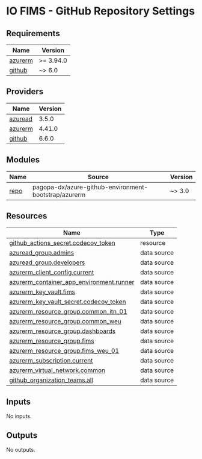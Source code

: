# IO FIMS - GitHub Repository Settings

<!-- markdownlint-disable -->
<!-- BEGIN_TF_DOCS -->
## Requirements

| Name | Version |
|------|---------|
| <a name="requirement_azurerm"></a> [azurerm](#requirement\_azurerm) | >= 3.94.0 |
| <a name="requirement_github"></a> [github](#requirement\_github) | ~> 6.0 |

## Providers

| Name | Version |
|------|---------|
| <a name="provider_azuread"></a> [azuread](#provider\_azuread) | 3.5.0 |
| <a name="provider_azurerm"></a> [azurerm](#provider\_azurerm) | 4.41.0 |
| <a name="provider_github"></a> [github](#provider\_github) | 6.6.0 |

## Modules

| Name | Source | Version |
|------|--------|---------|
| <a name="module_repo"></a> [repo](#module\_repo) | pagopa-dx/azure-github-environment-bootstrap/azurerm | ~> 3.0 |

## Resources

| Name | Type |
|------|------|
| [github_actions_secret.codecov_token](https://registry.terraform.io/providers/integrations/github/latest/docs/resources/actions_secret) | resource |
| [azuread_group.admins](https://registry.terraform.io/providers/hashicorp/azuread/latest/docs/data-sources/group) | data source |
| [azuread_group.developers](https://registry.terraform.io/providers/hashicorp/azuread/latest/docs/data-sources/group) | data source |
| [azurerm_client_config.current](https://registry.terraform.io/providers/hashicorp/azurerm/latest/docs/data-sources/client_config) | data source |
| [azurerm_container_app_environment.runner](https://registry.terraform.io/providers/hashicorp/azurerm/latest/docs/data-sources/container_app_environment) | data source |
| [azurerm_key_vault.fims](https://registry.terraform.io/providers/hashicorp/azurerm/latest/docs/data-sources/key_vault) | data source |
| [azurerm_key_vault_secret.codecov_token](https://registry.terraform.io/providers/hashicorp/azurerm/latest/docs/data-sources/key_vault_secret) | data source |
| [azurerm_resource_group.common_itn_01](https://registry.terraform.io/providers/hashicorp/azurerm/latest/docs/data-sources/resource_group) | data source |
| [azurerm_resource_group.common_weu](https://registry.terraform.io/providers/hashicorp/azurerm/latest/docs/data-sources/resource_group) | data source |
| [azurerm_resource_group.dashboards](https://registry.terraform.io/providers/hashicorp/azurerm/latest/docs/data-sources/resource_group) | data source |
| [azurerm_resource_group.fims](https://registry.terraform.io/providers/hashicorp/azurerm/latest/docs/data-sources/resource_group) | data source |
| [azurerm_resource_group.fims_weu_01](https://registry.terraform.io/providers/hashicorp/azurerm/latest/docs/data-sources/resource_group) | data source |
| [azurerm_subscription.current](https://registry.terraform.io/providers/hashicorp/azurerm/latest/docs/data-sources/subscription) | data source |
| [azurerm_virtual_network.common](https://registry.terraform.io/providers/hashicorp/azurerm/latest/docs/data-sources/virtual_network) | data source |
| [github_organization_teams.all](https://registry.terraform.io/providers/integrations/github/latest/docs/data-sources/organization_teams) | data source |

## Inputs

No inputs.

## Outputs

No outputs.
<!-- END_TF_DOCS -->
